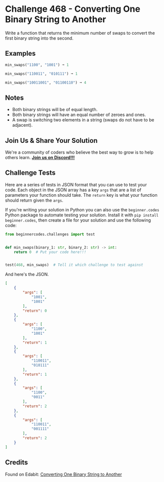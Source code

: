 # Challenge 468 - Converting One Binary String to Another

Write a function that returns the minimum number of swaps to convert the first binary string into the second.

## Examples
```python
min_swaps("1100", "1001") ➞ 1

min_swaps("110011", "010111") ➞ 1

min_swaps("10011001", "01100110") ➞ 4
```
## Notes

- Both binary strings will be of equal length.
- Both binary strings will have an equal number of zeroes and ones.
- A swap is switching two elements in a string (swaps do not have to be adjacent).

## Join Us & Share Your Solution

We're a community of coders who believe the best way to grow is to help others learn. **[Join us on Discord!!!](https://discord.gg/sfHykntuGy)**

## Challenge Tests

Here are a series of tests in JSON format that you can use to test your code. Each object in the JSON array has a key `args` that are a list of parameters your function should take. The `return` key is what your function should return given the `args`. 

If you're writing your solution in Python you can also use the `beginner.codes` Python package to automate testing your solution. Install it with `pip install beginner.codes`, then create a file for your solution and use the following code:
```python
from beginnercodes.challenges import test


def min_swaps(binary_1: str, binary_2: str) -> int:
    return 0  # Put your code here!!!


test(468, min_swaps)  # Tell it which challenge to test against
```
And here's the JSON.
```json
[
    {
        "args": [
            "1001",
            "1001"
        ],
        "return": 0
    },
    {
        "args": [
            "1100",
            "1001"
        ],
        "return": 1
    },
    {
        "args": [
            "110011",
            "010111"
        ],
        "return": 1
    },
    {
        "args": [
            "1100",
            "0011"
        ],
        "return": 2
    },
    {
        "args": [
            "110011",
            "001111"
        ],
        "return": 2
    }
]
```
## Credits

Found on Edabit: [Converting One Binary String to Another](https://edabit.com/challenge/AjZBGWyPaA7rXFhi6)

